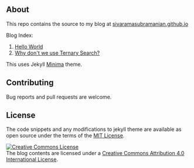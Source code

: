 ## About
This repo contains the source to my blog at [sivaramasubramanian.github.io](https://sivaramasubramanian.github.io)

Blog Index:
1. [Hello World](https://sivaramasubramanian.github.io/2022/07/24/hello-world.html)
2. [Why don't we use Ternary Search?](https://sivaramasubramanian.github.io/2022/07/30/ternary-search.html)

This uses Jekyll [Minima](https://github.com/jekyll/minima) theme.

## Contributing
Bug reports and pull requests are welcome.

## License
The code snippets and any modifications to jekyll theme are available as open source under the terms of the [MIT License](http://opensource.org/licenses/MIT).

<a rel="license" href="http://creativecommons.org/licenses/by/4.0/"><img alt="Creative Commons License" style="border-width:0" src="https://i.creativecommons.org/l/by/4.0/88x31.png" /></a><br />The blog contents are licensed under a <a rel="license" href="http://creativecommons.org/licenses/by/4.0/">Creative Commons Attribution 4.0 International License</a>.